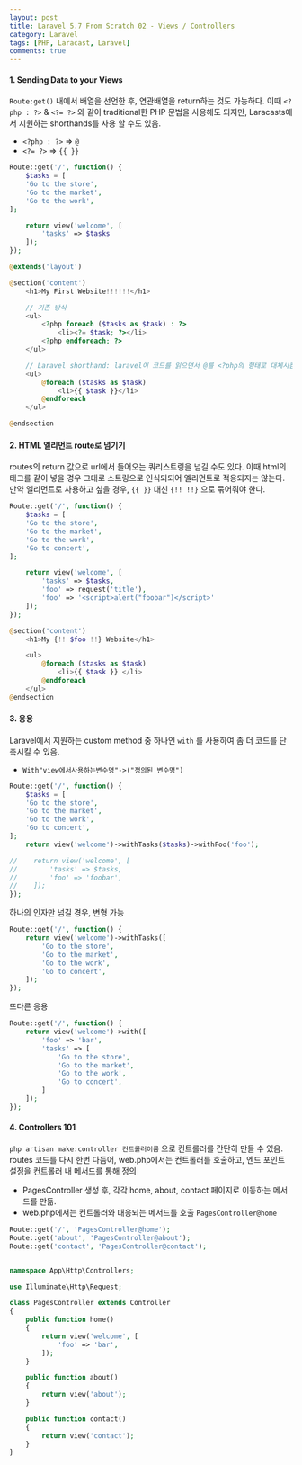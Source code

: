 ```yaml
---
layout: post
title: Laravel 5.7 From Scratch 02 - Views / Controllers
category: Laravel
tags: [PHP, Laracast, Laravel]
comments: true
---
```




#### 1. Sending Data to your Views

`Route:get()` 내에서 배열을 선언한 후, 연관배열을 return하는 것도 가능하다. 이때 `<?php : ?>` & `<?= ?>` 와 같이 traditional한 PHP 문법을 사용해도 되지만, Laracasts에서 지원하는 shorthands를 사용 할 수도 있음.

- `<?php : ?>`   => `@`
- `<?= ?>` => `{{ }}`

```php
Route::get('/', function() {
    $tasks = [
    'Go to the store',
    'Go to the market',
    'Go to the work',
];

    return view('welcome', [
        'tasks' => $tasks
    ]);
});
```

```php
@extends('layout')

@section('content')
    <h1>My First Website!!!!!!</h1>

    // 기존 방식
    <ul>
      	<?php foreach ($tasks as $task) : ?>
          	<li><?= $task; ?></li>
      	<?php endforeach; ?>
    </ul>

    // Laravel shorthand: laravel이 코드를 읽으면서 @를 <?php의 형태로 대체시킴.
    <ul>
        @foreach ($tasks as $task)
            <li>{{ $task }}</li>
        @endforeach
    </ul>

@endsection
```



#### 2. HTML 엘리먼트 route로 넘기기

routes의 return 값으로 url에서 들어오는 쿼리스트링을 넘길 수도 있다. 이때 html의 태그를 같이 넣을 경우 그대로 스트링으로 인식되되어 엘리먼트로 적용되지는 않는다. 만약 엘리먼트로 사용하고 싶을 경우, `{{ }}` 대신 `{!! !!}` 으로 묶어줘야 한다.

```php
Route::get('/', function() {
    $tasks = [
    'Go to the store',
    'Go to the market',
    'Go to the work',
    'Go to concert',
];

    return view('welcome', [
        'tasks' => $tasks,
        'foo' => request('title'),
        'foo' => '<script>alert("foobar")</script>'
    ]);
});
```

```php
@section('content')
    <h1>My {!! $foo !!} Website</h1>

    <ul>
        @foreach ($tasks as $task)
            <li>{{ $task }} </li>
        @endforeach
    </ul>
@endsection
```



#### 3. 응용

Laravel에서 지원하는 custom method 중 하나인 `with` 를 사용하여 좀 더 코드를 단축시킬 수 있음.

- `With"view에서사용하는변수명"->("정의된 변수명")`

```php
Route::get('/', function() {
    $tasks = [
    'Go to the store',
    'Go to the market',
    'Go to the work',
    'Go to concert',
];
    return view('welcome')->withTasks($tasks)->withFoo('foo');

//    return view('welcome', [
//        'tasks' => $tasks,
//        'foo' => 'foobar',
//    ]);
});
```



하나의 인자만 넘길 경우, 변형 가능

```php
Route::get('/', function() {
    return view('welcome')->withTasks([
        'Go to the store',
        'Go to the market',
        'Go to the work',
        'Go to concert',
    ]);
});
```



또다른 응용

```php
Route::get('/', function() {
    return view('welcome')->with([
        'foo' => 'bar',
        'tasks' => [
            'Go to the store',
            'Go to the market',
            'Go to the work',
            'Go to concert',
        ]
    ]);
});
```



#### 4. Controllers 101

`php artisan make:controller 컨트롤러이름` 으로 컨트롤러를 간단히 만들 수 있음. routes 코드를  다시 한번 다듬어, web.php에서는 컨트롤러를 호출하고, 엔드 포인트 설정을 컨트롤러 내 메서드를 통해 정의

- PagesController 생성 후, 각각 home, about, contact 페이지로 이동하는 메서드를 만듦.
- web.php에서는 컨트롤러와 대응되는 메서드를 호출 `PagesController@home`

```php
Route::get('/', 'PagesController@home');
Route::get('about', 'PagesController@about');
Route::get('contact', 'PagesController@contact');


namespace App\Http\Controllers;

use Illuminate\Http\Request;

class PagesController extends Controller
{
    public function home()
    {
        return view('welcome', [
            'foo' => 'bar',
        ]);
    }

    public function about()
    {
        return view('about');
    }

    public function contact()
    {
        return view('contact');
    }
}
```




